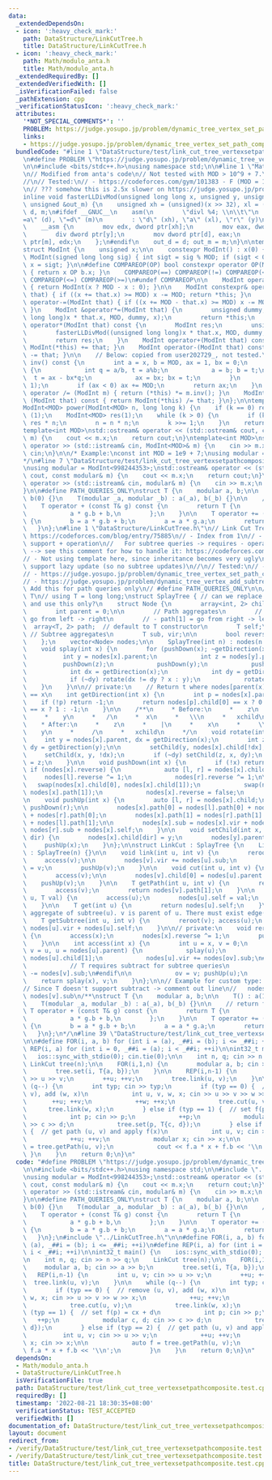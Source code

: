 ```yaml
---
data:
  _extendedDependsOn:
  - icon: ':heavy_check_mark:'
    path: DataStructure/LinkCutTree.h
    title: DataStructure/LinkCutTree.h
  - icon: ':heavy_check_mark:'
    path: Math/modulo_anta.h
    title: Math/modulo_anta.h
  _extendedRequiredBy: []
  _extendedVerifiedWith: []
  _isVerificationFailed: false
  _pathExtension: cpp
  _verificationStatusIcon: ':heavy_check_mark:'
  attributes:
    '*NOT_SPECIAL_COMMENTS*': ''
    PROBLEM: https://judge.yosupo.jp/problem/dynamic_tree_vertex_set_path_composite
    links:
    - https://judge.yosupo.jp/problem/dynamic_tree_vertex_set_path_composite
  bundledCode: "#line 1 \"DataStructure/test/link_cut_tree_vertexsetpathcomposite.test.cpp\"\
    \n#define PROBLEM \"https://judge.yosupo.jp/problem/dynamic_tree_vertex_set_path_composite\"\
    \n\n#include <bits/stdc++.h>\nusing namespace std;\n\n#line 1 \"Math/modulo_anta.h\"\
    \n// Modified from anta's code\n// Not tested with MOD > 10^9 + 7.\n// Slow?\n\
    //\n// Tested:\n// - https://codeforces.com/gym/101383 - F (MOD = 1e9+7, +, *)\n\
    \n// ??? somehow this is 2.5x slower on https://judge.yosupo.jp/problem/matrix_product\n\
    inline void fasterLLDivMod(unsigned long long x, unsigned y, unsigned &out_d,\
    \ unsigned &out_m) {\n    unsigned xh = (unsigned)(x >> 32), xl = (unsigned)x,\
    \ d, m;\n#ifdef __GNUC__\n    asm(\n        \"divl %4; \\n\\t\"\n        : \"\
    =a\" (d), \"=d\" (m)\n        : \"d\" (xh), \"a\" (xl), \"r\" (y)\n    );\n#else\n\
    \    __asm {\n        mov edx, dword ptr[xh];\n        mov eax, dword ptr[xl];\n\
    \        div dword ptr[y];\n        mov dword ptr[d], eax;\n        mov dword\
    \ ptr[m], edx;\n    };\n#endif\n    out_d = d; out_m = m;\n}\n\ntemplate<int MOD>\n\
    struct ModInt {\n    unsigned x;\n\n    constexpr ModInt() : x(0) { }\n    constexpr\
    \ ModInt(signed long long sig) { int sigt = sig % MOD; if (sigt < 0) sigt += MOD;\
    \ x = sigt; }\n\n#define COMPAREOP(OP) bool constexpr operator OP(ModInt b) const\
    \ { return x OP b.x; }\n    COMPAREOP(==) COMPAREOP(!=) COMPAREOP(<) COMPAREOP(>)\
    \ COMPAREOP(<=) COMPAREOP(>=)\n#undef COMPAREOP\n\n    ModInt operator-() const\
    \ { return ModInt(x ? MOD - x : 0); }\n\n    ModInt constexpr& operator+=(ModInt\
    \ that) { if ((x += that.x) >= MOD) x -= MOD; return *this; }\n    ModInt constexpr&\
    \ operator-=(ModInt that) { if ((x += MOD - that.x) >= MOD) x -= MOD; return *this;\
    \ }\n    ModInt &operator*=(ModInt that) {\n        unsigned dummy;\n        fasterLLDivMod((unsigned\
    \ long long)x * that.x, MOD, dummy, x);\n        return *this;\n    }\n    ModInt\
    \ operator*(ModInt that) const {\n        ModInt res;\n        unsigned dummy;\n\
    \        fasterLLDivMod((unsigned long long)x * that.x, MOD, dummy, res.x);\n\
    \        return res;\n    }\n    ModInt operator+(ModInt that) const { return\
    \ ModInt(*this) += that; }\n    ModInt operator-(ModInt that) const { return ModInt(*this)\
    \ -= that; }\n\n    // Below: copied from user202729_, not tested.\n    ModInt\
    \ inv() const {\n        int a = x, b = MOD, ax = 1, bx = 0;\n        while (b)\
    \ {\n            int q = a/b, t = a%b;\n            a = b; b = t;\n          \
    \  t = ax - bx*q;\n            ax = bx; bx = t;\n        }\n        assert(a ==\
    \ 1);\n        if (ax < 0) ax += MOD;\n        return ax;\n    }\n    ModInt&\
    \ operator /= (ModInt m) { return (*this) *= m.inv(); }\n    ModInt operator /\
    \ (ModInt that) const { return ModInt(*this) /= that; }\n};\n\ntemplate<int MOD>\n\
    ModInt<MOD> power(ModInt<MOD> n, long long k) {\n    if (k == 0) return ModInt<MOD>\
    \ (1);\n    ModInt<MOD> res(1);\n    while (k > 0) {\n        if (k & 1) res =\
    \ res * n;\n        n = n * n;\n        k >>= 1;\n    }\n    return res;\n}\n\n\
    template<int MOD>\nstd::ostream& operator << (std::ostream& cout, const ModInt<MOD>&\
    \ m) {\n    cout << m.x;\n    return cout;\n}\ntemplate<int MOD>\nstd::istream&\
    \ operator >> (std::istream& cin, ModInt<MOD>& m) {\n    cin >> m.x;\n    return\
    \ cin;\n}\n\n/* Example:\nconst int MOD = 1e9 + 7;\nusing modular = ModInt<MOD>;\n\
    */\n#line 7 \"DataStructure/test/link_cut_tree_vertexsetpathcomposite.test.cpp\"\
    \nusing modular = ModInt<998244353>;\nstd::ostream& operator << (std::ostream&\
    \ cout, const modular& m) {\n    cout << m.x;\n    return cout;\n}\nstd::istream&\
    \ operator >> (std::istream& cin, modular& m) {\n    cin >> m.x;\n    return cin;\n\
    }\n\n#define PATH_QUERIES_ONLY\nstruct T {\n    modular a, b;\n\n    T() : a(1),\
    \ b(0) {}\n    T(modular _a, modular _b) : a(_a), b(_b) {}\n\n    // return f(g())\n\
    \    T operator + (const T& g) const {\n        return T {\n            a * g.a,\n\
    \            a * g.b + b,\n        };\n    }\n\n    T operator += (const T& g)\
    \ {\n        b = a * g.b + b;\n        a = a * g.a;\n        return *this;\n \
    \   }\n};\n#line 1 \"DataStructure/LinkCutTree.h\"\n// Link Cut Tree; copied from\
    \ https://codeforces.com/blog/entry/75885\n// - Index from 1\n// - T needs to\
    \ support + operation\n//   For subtree queries -> requires - operation\n//  \
    \ --> see this comment for how to handle it: https://codeforces.com/blog/entry/67637?#comment-650424\n\
    // - Not using template here, since inheritance becomes very ugly\n// - Doesn't\
    \ support lazy update (so no subtree updates)\n//\n// Tested:\n// - https://judge.yosupo.jp/problem/dynamic_tree_subtree_add_subtree_sum\n\
    // - https://judge.yosupo.jp/problem/dynamic_tree_vertex_set_path_composite\n\
    // - https://judge.yosupo.jp/problem/dynamic_tree_vertex_add_subtree_sum\n\n//\
    \ Add this for path queries only\n// #define PATH_QUERIES_ONLY\n\n// TODO: Specify\
    \ T\n// using T = long long;\nstruct SplayTree { // can we replace SplayTreeById\
    \ and use this only?\n    struct Node {\n        array<int, 2> child = {0, 0};\n\
    \        int parent = 0;\n\n        // Path aggregates\n        // - path[0] =\
    \ go from left -> right\n        // - path[1] = go from right -> left\n      \
    \  array<T, 2> path;  // default to T constructor\n        T self;\n\n       \
    \ // Subtree aggregates\n        T sub, vir;\n\n        bool reverse = false;\n\
    \    };\n    vector<Node> nodes;\n\n    SplayTree(int n) : nodes(n + 1) {}\n\n\
    \    void splay(int x) {\n        for (pushDown(x); ~getDirection(x); ) {\n  \
    \          int y = nodes[x].parent;\n            int z = nodes[y].parent;\n  \
    \          pushDown(z);\n            pushDown(y);\n            pushDown(x);\n\
    \            int dx = getDirection(x);\n            int dy = getDirection(y);\n\
    \            if (~dy) rotate(dx != dy ? x : y);\n            rotate(x);\n    \
    \    }\n    }\n\n// private:\n    // Return t where nodes[parent(x)].child[t]\
    \ == x\n    int getDirection(int x) {\n        int p = nodes[x].parent;\n    \
    \    if (!p) return -1;\n        return nodes[p].child[0] == x ? 0 : nodes[p].child[1]\
    \ == x ? 1 : -1;\n    }\n\n    /**\n     * Before:\n     *    z\n     *    |\n\
    \     *    y\n     *   /\n     *  x\n     *   \\\n     *   xchild\n     * \n \
    \    * After:\n     *    z\n     *    |\n     *    x\n     *     \\\n     *  \
    \    y\n     *     /\n     *   xchild\n     */\n    void rotate(int x) {\n   \
    \     int y = nodes[x].parent, dx = getDirection(x);\n        int z = nodes[y].parent,\
    \ dy = getDirection(y);\n\n        setChild(y, nodes[x].child[!dx], dx);\n   \
    \     setChild(x, y, !dx);\n        if (~dy) setChild(z, x, dy);\n        nodes[x].parent\
    \ = z;\n    }\n\n    void pushDown(int x) {\n        if (!x) return;\n       \
    \ if (nodes[x].reverse) {\n            auto [l, r] = nodes[x].child;\n       \
    \     nodes[l].reverse ^= 1;\n            nodes[r].reverse ^= 1;\n\n         \
    \   swap(nodes[x].child[0], nodes[x].child[1]);\n            swap(nodes[x].path[0],\
    \ nodes[x].path[1]);\n            nodes[x].reverse = false;\n        }\n    }\n\
    \n    void pushUp(int x) {\n        auto [l, r] = nodes[x].child;\n        pushDown(l);\
    \ pushDown(r);\n\n        nodes[x].path[0] = nodes[l].path[0] + nodes[x].self\
    \ + nodes[r].path[0];\n        nodes[x].path[1] = nodes[r].path[1] + nodes[x].self\
    \ + nodes[l].path[1];\n\n        nodes[x].sub = nodes[x].vir + nodes[l].sub +\
    \ nodes[r].sub + nodes[x].self;\n    }\n\n    void setChild(int x, int y, int\
    \ dir) {\n        nodes[x].child[dir] = y;\n        nodes[y].parent = x;\n   \
    \     pushUp(x);\n    }\n};\n\nstruct LinkCut : SplayTree {\n    LinkCut(int n)\
    \ : SplayTree(n) {}\n\n    void link(int u, int v) {\n        reroot(u);\n   \
    \     access(v);\n\n        nodes[v].vir += nodes[u].sub;\n        nodes[u].parent\
    \ = v;\n        pushUp(v);\n    }\n\n    void cut(int u, int v) {\n        reroot(u);\n\
    \        access(v);\n\n        nodes[v].child[0] = nodes[u].parent = 0;\n    \
    \    pushUp(v);\n    }\n\n    T getPath(int u, int v) {\n        reroot(u);\n\
    \        access(v);\n        return nodes[v].path[1];\n    }\n\n    void set(int\
    \ u, T val) {\n        access(u);\n        nodes[u].self = val;\n        pushUp(u);\n\
    \    }\n\n    T get(int u) {\n        return nodes[u].self;\n    }\n\n    // Get\
    \ aggregate of subtree(u). v is parent of u. There must exist edge(v, u) (?)\n\
    \    T getSubtree(int u, int v) {\n        reroot(v); access(u);\n        return\
    \ nodes[u].vir + nodes[u].self;\n    }\n\n// private:\n    void reroot(int x)\
    \ {\n        access(x);\n        nodes[x].reverse ^= 1;\n        pushDown(x);\n\
    \    }\n\n    int access(int x) {\n        int u = x, v = 0;\n        for (; u;\
    \ v = u, u = nodes[u].parent) {\n            splay(u);\n            int& ov =\
    \ nodes[u].child[1];\n            nodes[u].vir += nodes[ov].sub;\n#ifndef PATH_QUERIES_ONLY\n\
    \            // T requires subtract for subtree queries\n            nodes[u].vir\
    \ -= nodes[v].sub;\n#endif\n\n            ov = v; pushUp(u);\n        }\n    \
    \    return splay(x), v;\n    }\n};\n\n// Example for custom type: // https://judge.yosupo.jp/problem/dynamic_tree_vertex_set_path_composite\n\
    // Since T doesn't support subtract -> comment out line\n//   nodes[u].vir -=\
    \ nodes[v].sub\n/**\nstruct T {\n    modular a, b;\n\n    T() : a(1), b(0) {}\n\
    \    T(modular _a, modular _b) : a(_a), b(_b) {}\n\n    // return f(g())\n   \
    \ T operator + (const T& g) const {\n        return T {\n            a * g.a,\n\
    \            a * g.b + b,\n        };\n    }\n\n    T operator += (const T& g)\
    \ {\n        b = a * g.b + b;\n        a = a * g.a;\n        return *this;\n \
    \   }\n};\n*/\n#line 39 \"DataStructure/test/link_cut_tree_vertexsetpathcomposite.test.cpp\"\
    \n\n#define FOR(i, a, b) for (int i = (a), _##i = (b); i <= _##i; ++i)\n#define\
    \ REP(i, a) for (int i = 0, _##i = (a); i < _##i; ++i)\n\nint32_t main() {\n \
    \   ios::sync_with_stdio(0); cin.tie(0);\n\n    int n, q; cin >> n >> q;\n   \
    \ LinkCut tree(n);\n\n    FOR(i,1,n) {\n        modular a, b; cin >> a >> b;\n\
    \        tree.set(i, T{a, b});\n    }\n\n    REP(i,n-1) {\n        int u, v; cin\
    \ >> u >> v;\n        ++u; ++v;\n        tree.link(u, v);\n    }\n\n    while\
    \ (q--) {\n        int typ; cin >> typ;\n        if (typ == 0) {  // remove (u,\
    \ v), add (w, x)\n            int u, v, w, x; cin >> u >> v >> w >> x;\n     \
    \       ++u; ++v;\n            ++w; ++x;\n            tree.cut(u, v);\n      \
    \      tree.link(w, x);\n        } else if (typ == 1) {  // set f(p) = cx + d\n\
    \            int p; cin >> p;\n            ++p;\n            modular c, d; cin\
    \ >> c >> d;\n            tree.set(p, T{c, d});\n        } else if (typ == 2)\
    \ {  // get path (u, v) and apply f(x)\n            int u, v; cin >> u >> v;\n\
    \            ++u; ++v;\n            modular x; cin >> x;\n\n            auto f\
    \ = tree.getPath(u, v);\n            cout << f.a * x + f.b << '\\n';\n       \
    \ }\n    }\n    return 0;\n}\n"
  code: "#define PROBLEM \"https://judge.yosupo.jp/problem/dynamic_tree_vertex_set_path_composite\"\
    \n\n#include <bits/stdc++.h>\nusing namespace std;\n\n#include \"../../Math/modulo_anta.h\"\
    \nusing modular = ModInt<998244353>;\nstd::ostream& operator << (std::ostream&\
    \ cout, const modular& m) {\n    cout << m.x;\n    return cout;\n}\nstd::istream&\
    \ operator >> (std::istream& cin, modular& m) {\n    cin >> m.x;\n    return cin;\n\
    }\n\n#define PATH_QUERIES_ONLY\nstruct T {\n    modular a, b;\n\n    T() : a(1),\
    \ b(0) {}\n    T(modular _a, modular _b) : a(_a), b(_b) {}\n\n    // return f(g())\n\
    \    T operator + (const T& g) const {\n        return T {\n            a * g.a,\n\
    \            a * g.b + b,\n        };\n    }\n\n    T operator += (const T& g)\
    \ {\n        b = a * g.b + b;\n        a = a * g.a;\n        return *this;\n \
    \   }\n};\n#include \"../LinkCutTree.h\"\n\n#define FOR(i, a, b) for (int i =\
    \ (a), _##i = (b); i <= _##i; ++i)\n#define REP(i, a) for (int i = 0, _##i = (a);\
    \ i < _##i; ++i)\n\nint32_t main() {\n    ios::sync_with_stdio(0); cin.tie(0);\n\
    \n    int n, q; cin >> n >> q;\n    LinkCut tree(n);\n\n    FOR(i,1,n) {\n   \
    \     modular a, b; cin >> a >> b;\n        tree.set(i, T{a, b});\n    }\n\n \
    \   REP(i,n-1) {\n        int u, v; cin >> u >> v;\n        ++u; ++v;\n      \
    \  tree.link(u, v);\n    }\n\n    while (q--) {\n        int typ; cin >> typ;\n\
    \        if (typ == 0) {  // remove (u, v), add (w, x)\n            int u, v,\
    \ w, x; cin >> u >> v >> w >> x;\n            ++u; ++v;\n            ++w; ++x;\n\
    \            tree.cut(u, v);\n            tree.link(w, x);\n        } else if\
    \ (typ == 1) {  // set f(p) = cx + d\n            int p; cin >> p;\n         \
    \   ++p;\n            modular c, d; cin >> c >> d;\n            tree.set(p, T{c,\
    \ d});\n        } else if (typ == 2) {  // get path (u, v) and apply f(x)\n  \
    \          int u, v; cin >> u >> v;\n            ++u; ++v;\n            modular\
    \ x; cin >> x;\n\n            auto f = tree.getPath(u, v);\n            cout <<\
    \ f.a * x + f.b << '\\n';\n        }\n    }\n    return 0;\n}\n"
  dependsOn:
  - Math/modulo_anta.h
  - DataStructure/LinkCutTree.h
  isVerificationFile: true
  path: DataStructure/test/link_cut_tree_vertexsetpathcomposite.test.cpp
  requiredBy: []
  timestamp: '2022-08-21 18:30:35+08:00'
  verificationStatus: TEST_ACCEPTED
  verifiedWith: []
documentation_of: DataStructure/test/link_cut_tree_vertexsetpathcomposite.test.cpp
layout: document
redirect_from:
- /verify/DataStructure/test/link_cut_tree_vertexsetpathcomposite.test.cpp
- /verify/DataStructure/test/link_cut_tree_vertexsetpathcomposite.test.cpp.html
title: DataStructure/test/link_cut_tree_vertexsetpathcomposite.test.cpp
---
```

